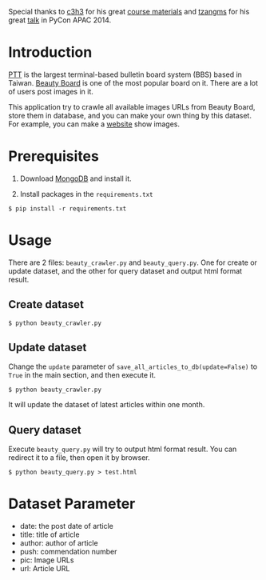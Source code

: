 Special thanks to [c3h3](https://github.com/c3h3) for his great [course materials](https://github.com/c3h3/NCCU-PyData-Courses-2013Spring) and [tzangms](https://github.com/tzangms) for his great [talk](https://speakerdeck.com/tzangms/xiao-hai-yan-xuan) in PyCon APAC 2014.

# Introduction


[PTT](http://en.wikipedia.org/wiki/PTT_Bulletin_Board_System) is the largest terminal-based bulletin board system (BBS) based in Taiwan. [Beauty Board](https://www.ptt.cc/bbs/Beauty/index.html) is one of the most popular board on it. There are a lot of users post images in it.

This application try to crawle all available images URLs from Beauty Board, store them in database, and you can make your own thing by this dataset. For example, you can make a [website](http://minstrel.tw/beauty) show images.



# Prerequisites

1. Download [MongoDB](https://www.mongodb.org/) and install it.

2. Install packages in the `requirements.txt`

```
$ pip install -r requirements.txt
```

# Usage

There are 2 files: `beauty_crawler.py` and `beauty_query.py`. One for create or update dataset, and the other for query dataset and output html format result.

## Create dataset

```
$ python beauty_crawler.py
``` 

## Update dataset

Change the `update` parameter of `save_all_articles_to_db(update=False)` to `True` in the main section, and then execute it.

```
$ python beauty_crawler.py
```

It will update the dataset of latest articles within one month.

## Query dataset
Execute `beauty_query.py` will try to output html format result. You can redirect it to a file, then open it by browser. 

```
$ python beauty_query.py > test.html
```

# Dataset Parameter
* date: the post date of article
* title: title of article
* author: author of article
* push: commendation number
* pic: Image URLs
* url: Article URL
